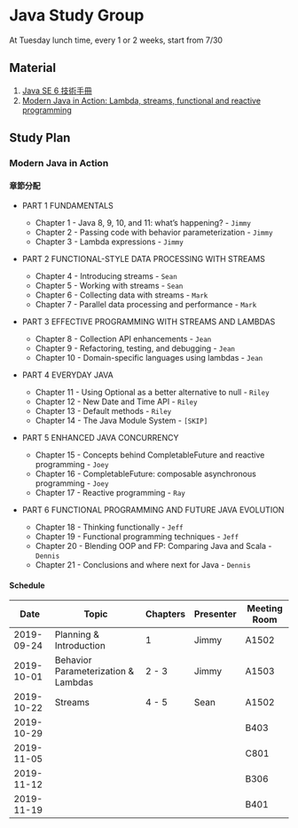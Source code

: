 # Java Study Group

At Tuesday lunch time, every 1 or 2 weeks, start from 7/30

## Material
1. [Java SE 6 技術手冊](https://github.com/JustinSDK/JavaSE6Tutorial)
2. [Modern Java in Action: Lambda, streams, functional and reactive programming](https://www.manning.com/books/modern-java-in-action)

## Study Plan

### Modern Java in Action
#### 章節分配
- PART 1 FUNDAMENTALS
  - Chapter 1 - Java 8, 9, 10, and 11: what’s happening? - `Jimmy`
  - Chapter 2 - Passing code with behavior parameterization - `Jimmy`
  - Chapter 3 - Lambda expressions - `Jimmy`

- PART 2 FUNCTIONAL-STYLE DATA PROCESSING WITH STREAMS
  - Chapter 4 - Introducing streams - `Sean`
  - Chapter 5 - Working with streams - `Sean`
  - Chapter 6 - Collecting data with streams - `Mark`
  - Chapter 7 - Parallel data processing and performance - `Mark`

- PART 3 EFFECTIVE PROGRAMMING WITH STREAMS AND LAMBDAS
  - Chapter 8 - Collection API enhancements - `Jean`
  - Chapter 9 - Refactoring, testing, and debugging - `Jean`
  - Chapter 10 - Domain-specific languages using lambdas - `Jean`

- PART 4 EVERYDAY JAVA
  - Chapter 11 - Using Optional as a better alternative to null - `Riley`
  - Chapter 12 - New Date and Time API - `Riley`
  - Chapter 13 - Default methods - `Riley`
  - Chapter 14 - The Java Module System - `[SKIP]`

- PART 5 ENHANCED JAVA CONCURRENCY
  - Chapter 15 - Concepts behind CompletableFuture and reactive programming - `Joey`
  - Chapter 16 - CompletableFuture: composable asynchronous programming - `Joey`
  - Chapter 17 - Reactive programming - `Ray`

- PART 6 FUNCTIONAL PROGRAMMING AND FUTURE JAVA EVOLUTION
  - Chapter 18 - Thinking functionally - `Jeff`
  - Chapter 19 - Functional programming techniques - `Jeff`
  - Chapter 20 - Blending OOP and FP: Comparing Java and Scala - `Dennis`
  - Chapter 21 - Conclusions and where next for Java - `Dennis`

#### Schedule
|Date      |Topic|Chapters|Presenter|Meeting Room|
|----------|-----|--------|---------|------------|
|2019-09-24|Planning & Introduction            |1   |Jimmy|A1502|
|2019-10-01|Behavior Parameterization & Lambdas|2 - 3|Jimmy|A1503|
|2019-10-22|Streams                            |4 - 5|Sean |A1502|
|2019-10-29| | | |B403|
|2019-11-05| | | |C801|
|2019-11-12| | | |B306|
|2019-11-19| | | |B401|

